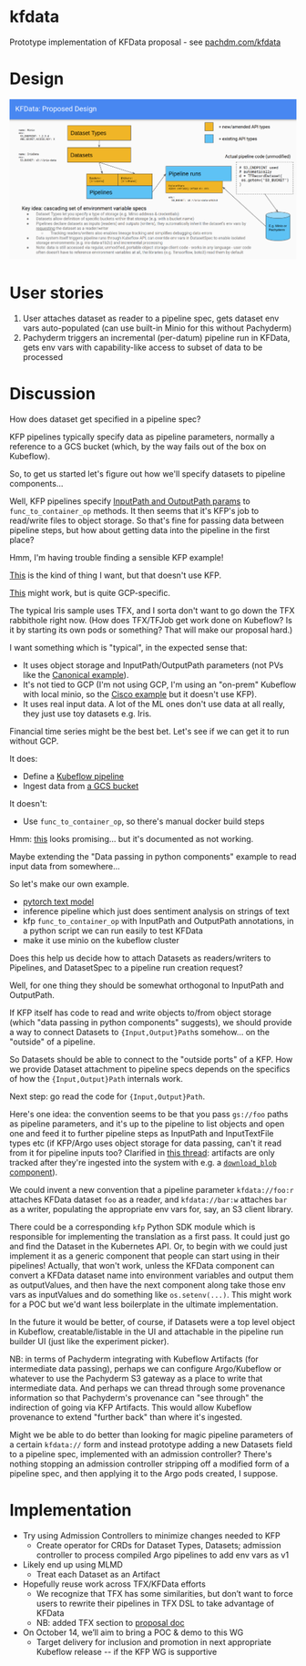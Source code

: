# kfdata
Prototype implementation of KFData proposal - see [pachdm.com/kfdata](https://pachdm.com/kfdata)

# Design

![KFData design](kfdata-design.png)

# User stories

1. User attaches dataset as reader to a pipeline spec, gets dataset env vars auto-populated (can use built-in Minio for this without Pachyderm)
2. Pachyderm triggers an incremental (per-datum) pipeline run in KFData, gets env vars with capability-like access to subset of data to be processed


# Discussion

How does dataset get specified in a pipeline spec?

KFP pipelines typically specify data as pipeline parameters, normally a reference to a GCS bucket (which, by the way fails out of the box on Kubeflow).

So, to get us started let's figure out how we'll specify datasets to pipeline components...

Well, KFP pipelines specify [InputPath and OutputPath params](https://github.com/kubeflow/pipelines/blob/master/samples/tutorials/Data%20passing%20in%20python%20components.ipynb) to `func_to_container_op` methods.
It then seems that it's KFP's job to read/write files to object storage.
So that's fine for passing data between pipeline steps, but how about getting data into the pipeline in the first place?

Hmm, I'm having trouble finding a sensible KFP example!

[This](https://github.com/kubeflow/examples/blob/master/mnist/mnist_vanilla_k8s.ipynb) is the kind of thing I want, but that doesn't use KFP.

[This](https://github.com/kubeflow/examples/tree/master/financial_time_series) might work, but is quite GCP-specific.

The typical Iris sample uses TFX, and I sorta don't want to go down the TFX rabbithole right now. (How does TFX/TFJob get work done on Kubeflow? Is it by starting its own pods or something? That will make our proposal hard.)

I want something which is "typical", in the expected sense that:
* It uses object storage and InputPath/OutputPath parameters (not PVs like the [Canonical example](https://ubuntu.com/blog/data-science-workflows-on-kubernetes-with-kubeflow-pipelines-part-2)).
* It's not tied to GCP (I'm not using GCP, I'm using an "on-prem" Kubeflow with local minio, so the [Cisco example](https://github.com/kubeflow/examples/blob/master/mnist/mnist_vanilla_k8s.ipynb) but it doesn't use KFP).
* It uses real input data. A lot of the ML ones don't use data at all really, they just use toy datasets e.g. Iris.

Financial time series might be the best bet. Let's see if we can get it to run without GCP.

It does:
* Define a [Kubeflow pipeline](https://github.com/kubeflow/examples/blob/d93c18f/financial_time_series/tensorflow_model/ml_pipeline.py)
* Ingest data from [a GCS bucket](https://github.com/kubeflow/examples/blob/d93c18f/financial_time_series/tensorflow_model/run_train.py#L86)

It doesn't:
* Use `func_to_container_op`, so there's manual docker build steps

Hmm: [this](https://github.com/kubeflow/examples/pull/669/files) looks promising... but it's documented as not working.

Maybe extending the "Data passing in python components" example to read input data from somewhere...

So let's make our own example.

* [pytorch text model](https://pytorch.org/tutorials/beginner/text_sentiment_ngrams_tutorial.html)
* inference pipeline which just does sentiment analysis on strings of text
* kfp `func_to_container_op` with InputPath and OutputPath annotations, in a python script we can run easily to test KFData
* make it use minio on the kubeflow cluster

Does this help us decide how to attach Datasets as readers/writers to Pipelines, and DatasetSpec to a pipeline run creation request?

Well, for one thing they should be somewhat orthogonal to InputPath and OutputPath.

If KFP itself has code to read and write objects to/from object storage (which "data passing in python components" suggests), we should provide a way to connect Datasets to `{Input,Output}Path`s somehow... on the "outside" of a pipeline.

So Datasets should be able to connect to the "outside ports" of a KFP.
How we provide Dataset attachment to pipeline specs depends on the specifics of how the `{Input,Output}Path` internals work.

Next step: go read the code for `{Input,Output}Path`.

Here's one idea: the convention seems to be that you pass `gs://foo` paths as pipeline parameters, and it's up to the pipeline to list objects and open one and feed it to further pipeline steps as InputPath and InputTextFile types etc (if KFP/Argo uses object storage for data passing, can't it read from it for pipeline inputs too? Clarified in [this thread](https://github.com/kubeflow/pipelines/issues/3548#issuecomment-616045460): artifacts are only tracked after they're ingested into the system with e.g. a [`download_blob` component](https://raw.githubusercontent.com/kubeflow/pipelines/2dac60c/components/google-cloud/storage/download_blob/component.yaml)).

We could invent a new convention that a pipeline parameter `kfdata://foo:r` attaches KFData dataset `foo` as a reader, and `kfdata://bar:w` attaches `bar` as a writer, populating the appropriate env vars for, say, an S3 client library.

There could be a corresponding `kfp` Python SDK module which is responsible for implementing the translation as a first pass. It could just go and find the Dataset in the Kubernetes API. Or, to begin with we could just implement it as a generic component that people can start using in their pipelines! Actually, that won't work, unless the KFData component can convert a KFData dataset name into environment variables and output them as outputValues, and then have the next component along take those env vars as inputValues and do something like `os.setenv(...)`. This might work for a POC but we'd want less boilerplate in the ultimate implementation.

In the future it would be better, of course, if Datasets were a top level object in Kubeflow, creatable/listable in the UI and attachable in the pipeline run builder UI (just like the experiment picker).

NB: in terms of Pachyderm integrating with Kubeflow Artifacts (for intermediate data passing), perhaps we can configure Argo/Kubeflow or whatever to use the Pachyderm S3 gateway as a place to write that intermediate data. And perhaps we can thread through some provenance information so that Pachyderm's provenance can "see through" the indirection of going via KFP Artifacts. This would allow Kubeflow provenance to extend "further back" than where it's ingested.

Might we be able to do better than looking for magic pipeline parameters of a certain `kfdata://` form and instead prototype adding a new Datasets field to a pipeline spec, implemented with an admission controller? There's nothing stopping an admission controller stripping off a modified form of a pipeline spec, and then applying it to the Argo pods created, I suppose.


# Implementation

* Try using Admission Controllers to minimize changes needed to KFP
  * Create operator for CRDs for Dataset Types, Datasets; admission controller to process compiled Argo pipelines to add env vars as v1
* Likely end up using MLMD
  * Treat each Dataset as an Artifact
* Hopefully reuse work across TFX/KFData efforts
  * We recognize that TFX has some similarities, but don’t want to force users to rewrite their pipelines in TFX DSL to take advantage of KFData
  * NB: added TFX section to [proposal doc](https://docs.google.com/document/d/1ccIM5-khU52HuZKSujRmgDyzxyzJZ6cmI597uqdh-ek/edit)
* On October 14, we’ll aim to bring a POC & demo to this WG
  * Target delivery for inclusion and promotion in next appropriate Kubeflow release -- if the KFP WG is supportive

